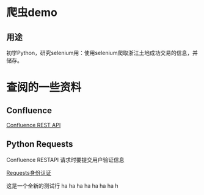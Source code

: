 # 爬虫demo

## 用途

初学Python，研究selenium用：使用selenium爬取浙江土地成功交易的信息，并储存。

# 查阅的一些资料

## Confluence
[Confluence REST API](https://developer.atlassian.com/server/confluence/confluence-rest-api-examples/)

## Python Requests

Confluence RESTAPI 请求时要提交用户验证信息

[Requests身份认证](http://2.python-requests.org/zh_CN/latest/user/authentication.html)


这是一个全新的测试行 
ha ha ha ha ha ha ha h
